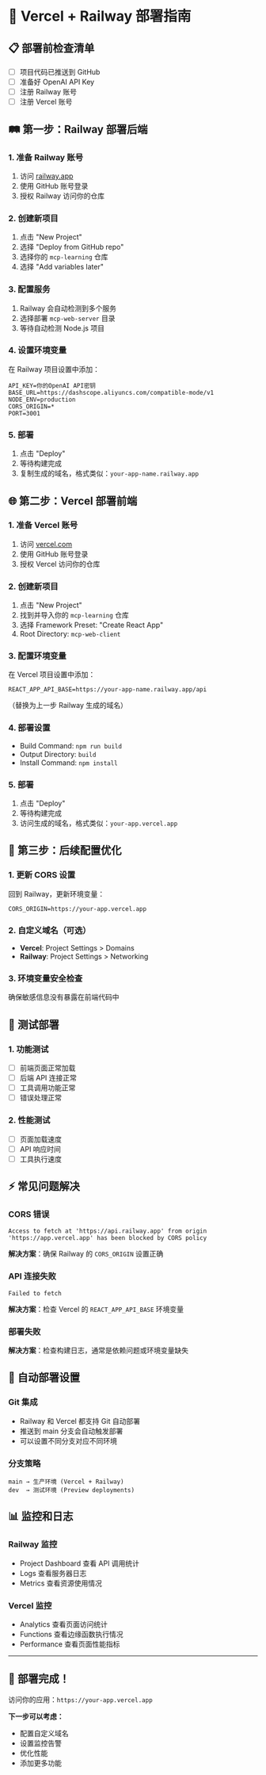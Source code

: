 # 🚀 Vercel + Railway 部署指南

## 📋 部署前检查清单

- [ ] 项目代码已推送到 GitHub
- [ ] 准备好 OpenAI API Key
- [ ] 注册 Railway 账号
- [ ] 注册 Vercel 账号

## 🛤️ 第一步：Railway 部署后端

### 1. 准备 Railway 账号
1. 访问 [railway.app](https://railway.app)
2. 使用 GitHub 账号登录
3. 授权 Railway 访问你的仓库

### 2. 创建新项目
1. 点击 "New Project"
2. 选择 "Deploy from GitHub repo"
3. 选择你的 `mcp-learning` 仓库
4. 选择 "Add variables later"

### 3. 配置服务
1. Railway 会自动检测到多个服务
2. 选择部署 `mcp-web-server` 目录
3. 等待自动检测 Node.js 项目

### 4. 设置环境变量
在 Railway 项目设置中添加：
```
API_KEY=你的OpenAI API密钥
BASE_URL=https://dashscope.aliyuncs.com/compatible-mode/v1
NODE_ENV=production
CORS_ORIGIN=*
PORT=3001
```

### 5. 部署
1. 点击 "Deploy"
2. 等待构建完成
3. 复制生成的域名，格式类似：`your-app-name.railway.app`

## 🌐 第二步：Vercel 部署前端

### 1. 准备 Vercel 账号
1. 访问 [vercel.com](https://vercel.com)
2. 使用 GitHub 账号登录
3. 授权 Vercel 访问你的仓库

### 2. 创建新项目
1. 点击 "New Project"
2. 找到并导入你的 `mcp-learning` 仓库
3. 选择 Framework Preset: "Create React App"
4. Root Directory: `mcp-web-client`

### 3. 配置环境变量
在 Vercel 项目设置中添加：
```
REACT_APP_API_BASE=https://your-app-name.railway.app/api
```
（替换为上一步 Railway 生成的域名）

### 4. 部署设置
- Build Command: `npm run build`
- Output Directory: `build`
- Install Command: `npm install`

### 5. 部署
1. 点击 "Deploy"
2. 等待构建完成
3. 访问生成的域名，格式类似：`your-app.vercel.app`

## 🔧 第三步：后续配置优化

### 1. 更新 CORS 设置
回到 Railway，更新环境变量：
```
CORS_ORIGIN=https://your-app.vercel.app
```

### 2. 自定义域名（可选）
- **Vercel**: Project Settings > Domains
- **Railway**: Project Settings > Networking

### 3. 环境变量安全检查
确保敏感信息没有暴露在前端代码中

## 🎯 测试部署

### 1. 功能测试
- [ ] 前端页面正常加载
- [ ] 后端 API 连接正常
- [ ] 工具调用功能正常
- [ ] 错误处理正常

### 2. 性能测试
- [ ] 页面加载速度
- [ ] API 响应时间
- [ ] 工具执行速度

## ⚡ 常见问题解决

### CORS 错误
```
Access to fetch at 'https://api.railway.app' from origin 'https://app.vercel.app' has been blocked by CORS policy
```
**解决方案**：确保 Railway 的 `CORS_ORIGIN` 设置正确

### API 连接失败
```
Failed to fetch
```
**解决方案**：检查 Vercel 的 `REACT_APP_API_BASE` 环境变量

### 部署失败
**解决方案**：检查构建日志，通常是依赖问题或环境变量缺失

## 🔄 自动部署设置

### Git 集成
- Railway 和 Vercel 都支持 Git 自动部署
- 推送到 main 分支会自动触发部署
- 可以设置不同分支对应不同环境

### 分支策略
```
main → 生产环境 (Vercel + Railway)
dev  → 测试环境 (Preview deployments)
```

## 📊 监控和日志

### Railway 监控
- Project Dashboard 查看 API 调用统计
- Logs 查看服务器日志
- Metrics 查看资源使用情况

### Vercel 监控
- Analytics 查看页面访问统计
- Functions 查看边缘函数执行情况
- Performance 查看页面性能指标

---

## 🎉 部署完成！

访问你的应用：`https://your-app.vercel.app`

**下一步可以考虑：**
- 配置自定义域名
- 设置监控告警
- 优化性能
- 添加更多功能 